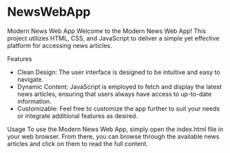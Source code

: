 # NewsWebApp
Modern News Web App
Welcome to the Modern News Web App! This project utilizes HTML, CSS, and JavaScript to deliver a simple yet effective platform for accessing news articles.

Features
* Clean Design: The user interface is designed to be intuitive and easy to navigate.
* Dynamic Content: JavaScript is employed to fetch and display the latest news articles, ensuring that users always have access to up-to-date information.
* Customizable: Feel free to customize the app further to suit your needs or integrate additional features as desired.

Usage
To use the Modern News Web App, simply open the index.html file in your web browser. From there, you can browse through the available news articles and click on them to read the full content.

